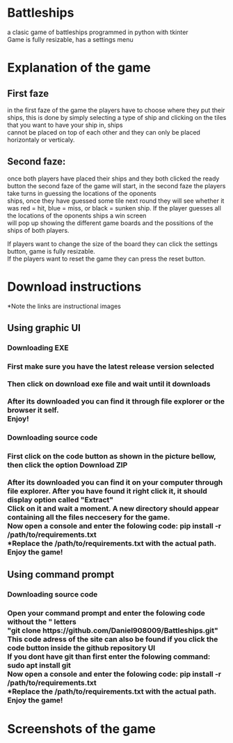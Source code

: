 # Battleships
a clasic game of battleships programmed in python with tkinter <br>
Game is fully resizable, has a settings menu <br>
<h1>Explanation of the game</h1>
<h2>First faze</h2>
in the first faze of the game the players have to choose where they put their ships, this is done by simply selecting a type of ship and clicking on the tiles that you want to have your ship in, ships <br> cannot be placed on top of each other and they can only be placed horizontaly or verticaly. <br>
<h2>Second faze:</h2>
once both players have placed their ships and they both clicked the ready button the second faze of the game will start, in the second faze the players take turns in guessing the locations of the oponents <br> ships, once they have guessed some tile next round they will see whether it was red = hit, blue = miss, or black = sunken ship. If the player guesses all the locations of the oponents ships a win screen <br> will pop up showing the different game boards and the possitions of the ships of both players. <br>

If players want to change the size of the board they can click the settings button, game is fully resizable. <br>
If the players want to reset the game they can press the reset button. <br>
<h1>Download instructions</h1>
*Note the links are instructional images <br>
<h2>Using graphic UI</h2>
<h3>Downloading EXE <h3>
First make sure you have the latest release version selected <br>
<br>
Then click on download exe file and wait until it downloads <br>
 <br>
After its downloaded you can find it through file explorer or the browser it self. <br>
Enjoy!<br>
<h3>Downloading source code <h3>
First click on the code button as shown in the picture bellow, then click the option Download ZIP <br>
 <br>
After its downloaded you can find it on your computer through file explorer. After you have found it right click it, it should display option called "Extract" <br>
Click on it and wait a moment. A new directory should appear containing all the files neccesery for the game.<br>
Now open a console and enter the folowing code: pip install -r /path/to/requirements.txt <br>
*Replace the /path/to/requirements.txt with the actual path. <br>
Enjoy the game! <br>
<h2>Using command prompt</h2>
<h3>Downloading source code <h3>
Open your command prompt and enter the folowing code without the " letters <br>
"git clone https://github.com/Daniel908009/Battleships.git" <br>
This code adress of the site can also be found if you click the code button inside the github repository UI <br>
If you dont have git than first enter the folowing command: sudo apt install git <br>
Now open a console and enter the folowing code: pip install -r /path/to/requirements.txt <br>
*Replace the /path/to/requirements.txt with the actual path. <br>
Enjoy the game! <br>
<h1>Screenshots of the game</h1>
 <br>
